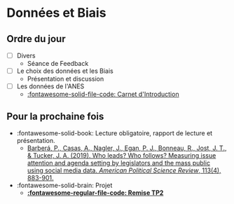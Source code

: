 # Données et Biais

## Ordre du jour

- [ ] Divers
    - Séance de Feedback
- [ ] Le choix des données et les Biais
    - Présentation et discussion
- [ ] Les données de l'ANES
    - [:fontawesome-solid-file-code: Carnet d'Introduction](https://colab.research.google.com/github/mickaeltemporao/methodes/blob/main/materials/00-introduction.ipynb)


## Pour la prochaine fois
- :fontawesome-solid-book: Lecture obligatoire, rapport de lecture et présentation.
    - [Barberá, P., Casas, A., Nagler, J., Egan, P. J., Bonneau, R., Jost, J. T., & Tucker, J. A. (2019). Who leads? Who follows? Measuring issue attention and agenda setting by legislators and the mass public using social media data. *American Political Science Review*, 113(4), 883-901.](https://proxy.sciencespobordeaux.fr:2604/core/journals/american-political-science-review/article/who-leads-who-follows-measuring-issue-attention-and-agenda-setting-by-legislators-and-the-mass-public-using-social-media-data/D855849CE288A241529E9EC2E4FBD3A8)
- :fontawesome-solid-brain: Projet
    - [**:fontawesome-regular-file-code: Remise TP2**](https://colab.research.google.com/github/mickaeltemporao/mdss-materials/blob/main/rapport-de-collecte.ipynb)

